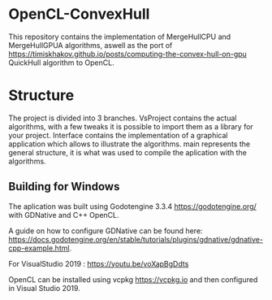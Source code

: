 # OpenCL-ConvexHull

This repository contains the implementation of MergeHullCPU and MergeHullGPUA algorithms, aswell as the port of https://timiskhakov.github.io/posts/computing-the-convex-hull-on-gpu QuickHull algorithm to OpenCL.  

# Structure

The project is divided into 3 branches. VsProject contains the actual algorithms, with a few tweaks it is possible to import them as a library for your project.
Interface contains the implementation of a graphical application which allows to illustrate the algorithms. main represents the general structure, it is what was used to compile the aplication with the algorithms.

## Building for Windows

The aplication was built using Godotengine 3.3.4 https://godotengine.org/ with GDNative and C++ OpenCL.

A guide on how to configure GDNative can be found here: https://docs.godotengine.org/en/stable/tutorials/plugins/gdnative/gdnative-cpp-example.html.

For VisualStudio 2019 : https://youtu.be/voXapBgDdts

OpenCL can be installed using vcpkg https://vcpkg.io and then configured in Visual Studio 2019.
